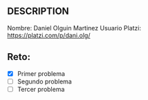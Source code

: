 ## DESCRIPTION

Nombre: Daniel Olguin Martinez
Usuario Platzi: https://platzi.com/p/dani.olg/

## Reto:

- [x] Primer problema
- [ ] Segundo problema
- [ ] Tercer problema
